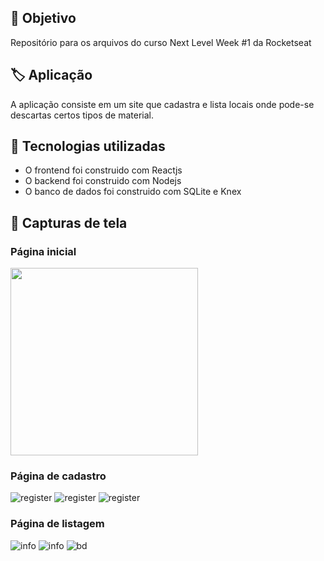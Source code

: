 ## :pushpin: Objetivo
Repositório para os arquivos do curso Next Level Week #1 da Rocketseat

## :label: Aplicação
A aplicação consiste em um site que cadastra e lista locais onde pode-se descartas certos tipos de material.

## :wrench: Tecnologias utilizadas
- O frontend foi construido com Reactjs
- O backend foi construido com Nodejs 
- O banco de dados foi construido com SQLite e Knex

## :camera_flash: Capturas de tela

### Página inicial 
<img src="https://github.com/valsoares/NLW-1/edit/master/prints/home.png" width="300" height="auto">

### Página de cadastro

![register](https://github.com/valsoares/NLW-1/edit/master/prints/register1.png)
![register](https://github.com/valsoares/NLW-1/edit/master/prints/register2.png)
![register](https://github.com/valsoares/NLW-1/edit/master/prints/register3.png)

### Página de listagem

![info](https://github.com/valsoares/NLW-1/edit/master/prints/info1.png)
![info](https://github.com/valsoares/NLW-1/edit/master/prints/info2.png)
![bd](https://github.com/valsoares/NLW-1/edit/master/prints/bd.png)
